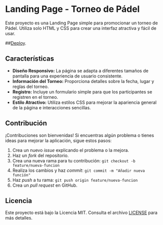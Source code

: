 # Landing Page - Torneo de Pádel

Este proyecto es una Landing Page simple para promocionar un torneo de Pádel. Utiliza solo HTML y CSS para crear una interfaz atractiva y fácil de usar.



##[Deploy](https://almuba.dev/paddelLanding/).

## Características

- **Diseño Responsivo:** La página se adapta a diferentes tamaños de pantalla para una experiencia de usuario consistente.
- **Información del Torneo:** Proporciona detalles sobre la fecha, lugar y reglas del torneo.
- **Registro:** Incluye un formulario simple para que los participantes se registren en el torneo.
- **Estilo Atractivo:** Utiliza estilos CSS para mejorar la apariencia general de la página e interacciones sencillas.

## Contribución

¡Contribuciones son bienvenidas! Si encuentras algún problema o tienes ideas para mejorar la aplicación, sigue estos pasos:

1. Crea un nuevo *issue* explicando el problema o la mejora.
2. Haz un *fork* del repositorio.
3. Crea una nueva rama para tu contribución: `git checkout -b feature/nueva-funcion`
4. Realiza los cambios y haz *commit*: `git commit -m "Añadir nueva función"`
5. Haz *push* a tu rama: `git push origin feature/nueva-funcion`
6. Crea un *pull request* en GitHub.

## Licencia

Este proyecto está bajo la Licencia MIT. Consulta el archivo [LICENSE](LICENSE) para más detalles.
